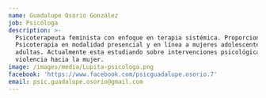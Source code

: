 ```yaml
---
name: Guadalupe Osorio González
job: Psicóloga
description: >-
  Psicoterapeuta feminista con enfoque en terapia sistémica. Proporciono
  Psicoterapia en modalidad presencial y en línea a mujeres adolescentes y
  adultas. Actualmente esta estudiando sobre intervenciones psicológicas en
  violencia hacia la mujer.
image: /images/media/Lupita-psicologa.png
facebook: 'https://www.facebook.com/psicguadalupe.osorio.7'
email: psic.guadalupe.osorio@gmail.com
---
```


